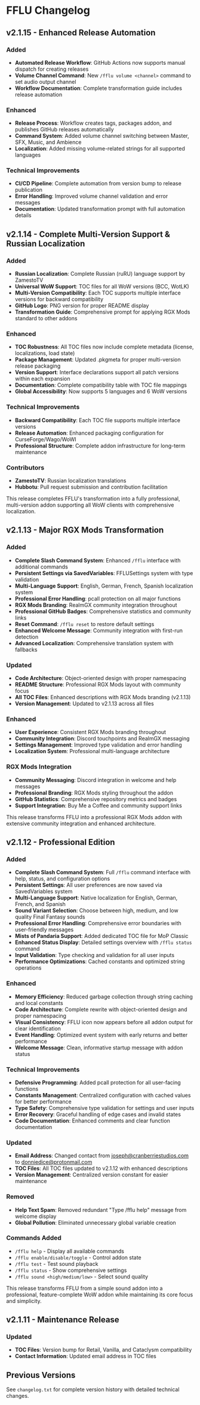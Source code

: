 # FFLU Changelog

## v2.1.15 - Enhanced Release Automation

### Added
- **Automated Release Workflow**: GitHub Actions now supports manual dispatch for creating releases
- **Volume Channel Command**: New `/fflu volume <channel>` command to set audio output channel
- **Workflow Documentation**: Complete transformation guide includes release automation

### Enhanced
- **Release Process**: Workflow creates tags, packages addon, and publishes GitHub releases automatically
- **Command System**: Added volume channel switching between Master, SFX, Music, and Ambience
- **Localization**: Added missing volume-related strings for all supported languages

### Technical Improvements
- **CI/CD Pipeline**: Complete automation from version bump to release publication
- **Error Handling**: Improved volume channel validation and error messages
- **Documentation**: Updated transformation prompt with full automation details

## v2.1.14 - Complete Multi-Version Support & Russian Localization

### Added
- **Russian Localization**: Complete Russian (ruRU) language support by ZamestoTV
- **Universal WoW Support**: TOC files for all WoW versions (BCC, WotLK)
- **Multi-Version Compatibility**: Each TOC supports multiple interface versions for backward compatibility
- **GitHub Logo**: PNG version for proper README display
- **Transformation Guide**: Comprehensive prompt for applying RGX Mods standard to other addons

### Enhanced
- **TOC Robustness**: All TOC files now include complete metadata (license, localizations, load state)
- **Package Management**: Updated .pkgmeta for proper multi-version release packaging
- **Version Support**: Interface declarations support all patch versions within each expansion
- **Documentation**: Complete compatibility table with TOC file mappings
- **Global Accessibility**: Now supports 5 languages and 6 WoW versions

### Technical Improvements
- **Backward Compatibility**: Each TOC file supports multiple interface versions
- **Release Automation**: Enhanced packaging configuration for CurseForge/Wago/WoWI
- **Professional Structure**: Complete addon infrastructure for long-term maintenance

### Contributors
- **ZamestoTV**: Russian localization translations
- **Hubbotu**: Pull request submission and contribution facilitation

This release completes FFLU's transformation into a fully professional, multi-version addon supporting all WoW clients with comprehensive localization.

## v2.1.13 - Major RGX Mods Transformation

### Added
- **Complete Slash Command System**: Enhanced `/fflu` interface with additional commands
- **Persistent Settings via SavedVariables**: FFLUSettings system with type validation
- **Multi-Language Support**: English, German, French, Spanish localization system
- **Professional Error Handling**: pcall protection on all major functions
- **RGX Mods Branding**: RealmGX community integration throughout
- **Professional GitHub Badges**: Comprehensive statistics and community links
- **Reset Command**: `/fflu reset` to restore default settings
- **Enhanced Welcome Message**: Community integration with first-run detection
- **Advanced Localization**: Comprehensive translation system with fallbacks

### Updated
- **Code Architecture**: Object-oriented design with proper namespacing
- **README Structure**: Professional RGX Mods layout with community focus
- **All TOC Files**: Enhanced descriptions with RGX Mods branding (v2.1.13)
- **Version Management**: Updated to v2.1.13 across all files

### Enhanced
- **User Experience**: Consistent RGX Mods branding throughout
- **Community Integration**: Discord touchpoints and RealmGX messaging
- **Settings Management**: Improved type validation and error handling
- **Localization System**: Professional multi-language architecture

### RGX Mods Integration
- **Community Messaging**: Discord integration in welcome and help messages
- **Professional Branding**: RGX Mods styling throughout the addon
- **GitHub Statistics**: Comprehensive repository metrics and badges
- **Support Integration**: Buy Me a Coffee and community support links

This release transforms FFLU into a professional RGX Mods addon with extensive community integration and enhanced architecture.

## v2.1.12 - Professional Edition

### Added
- **Complete Slash Command System**: Full `/fflu` command interface with help, status, and configuration options
- **Persistent Settings**: All user preferences are now saved via SavedVariables system
- **Multi-Language Support**: Native localization for English, German, French, and Spanish
- **Sound Variant Selection**: Choose between high, medium, and low quality Final Fantasy sounds
- **Professional Error Handling**: Comprehensive error boundaries with user-friendly messages
- **Mists of Pandaria Support**: Added dedicated TOC file for MoP Classic
- **Enhanced Status Display**: Detailed settings overview with `/fflu status` command
- **Input Validation**: Type checking and validation for all user inputs
- **Performance Optimizations**: Cached constants and optimized string operations

### Enhanced
- **Memory Efficiency**: Reduced garbage collection through string caching and local constants
- **Code Architecture**: Complete rewrite with object-oriented design and proper namespacing
- **Visual Consistency**: FFLU icon now appears before all addon output for clear identification
- **Event Handling**: Optimized event system with early returns and better performance
- **Welcome Message**: Clean, informative startup message with addon status

### Technical Improvements
- **Defensive Programming**: Added pcall protection for all user-facing functions
- **Constants Management**: Centralized configuration with cached values for better performance
- **Type Safety**: Comprehensive type validation for settings and user inputs
- **Error Recovery**: Graceful handling of edge cases and invalid states
- **Code Documentation**: Enhanced comments and clear function documentation

### Updated
- **Email Address**: Changed contact from joseph@cranberriestudios.com to donniedice@protonmail.com
- **TOC Files**: All TOC files updated to v2.1.12 with enhanced descriptions
- **Version Management**: Centralized version constant for easier maintenance

### Removed
- **Help Text Spam**: Removed redundant "Type /fflu help" message from welcome display
- **Global Pollution**: Eliminated unnecessary global variable creation

### Commands Added
- `/fflu help` - Display all available commands
- `/fflu enable/disable/toggle` - Control addon state
- `/fflu test` - Test sound playback
- `/fflu status` - Show comprehensive settings
- `/fflu sound <high/medium/low>` - Select sound quality

This release transforms FFLU from a simple sound addon into a professional, feature-complete WoW addon while maintaining its core focus and simplicity.

## v2.1.11 - Maintenance Release

### Updated
- **TOC Files**: Version bump for Retail, Vanilla, and Cataclysm compatibility
- **Contact Information**: Updated email address in TOC files

## Previous Versions

See `changelog.txt` for complete version history with detailed technical changes.